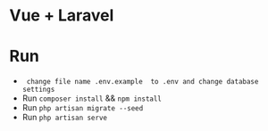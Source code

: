 # Vue + Laravel

# Run
- ``` change file name .env.example  to .env and change database settings```
- Run ```composer install``` && ```npm install```
- Run ```php artisan migrate --seed```
- Run ```php artisan serve```
	
